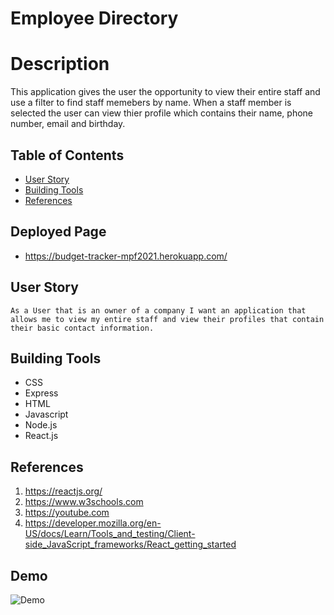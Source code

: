 # Employee Directory 

# Description

This application gives the user the opportunity to view their entire staff and use a filter to find staff memebers by name. When a staff member is selected the user can view thier profile which contains their name, phone number, email and birthday. 


## Table of Contents
 * [User Story](#User-Story)
 * [Building Tools](#Building-Tools)
 * [References](#References)



## Deployed Page
 * https://budget-tracker-mpf2021.herokuapp.com/



## User Story
<pre><code>As a User that is an owner of a company I want an application that allows me to view my entire staff and view their profiles that contain their basic contact information.</code></pre>

## Building Tools 
 * CSS
 * Express
 * HTML
 * Javascript
 * Node.js
 * React.js
 
 



## References
1. https://reactjs.org/
2. https://www.w3schools.com
3. https://youtube.com
4. https://developer.mozilla.org/en-US/docs/Learn/Tools_and_testing/Client-side_JavaScript_frameworks/React_getting_started


## Demo

![Demo](public/icons/images/budgetTrackerExample.png)

